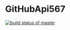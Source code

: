 # GitHubApi567

[![build status of master](https://travis-ci.org/eharding567/GitHubApi567.svg?branch=master)](https://travis-ci.org/eharding567/GitHubApi567)
